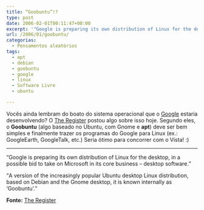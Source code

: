 ```yaml
---
title: “Goobuntu”!?
type: post
date: 2006-02-01T00:11:47+00:00
excerpt: '"Google is preparing its own distribution of Linux for the desktop, in a possible bid to take on Microsoft in its core business - desktop software."'
url: /2006/01/goobuntu/
categorias:
  - Pensamentos aleatórios
tags:
  - apt
  - debian
  - goobuntu
  - google
  - linux
  - Software Livre
  - ubuntu

---
```

Vocês ainda lembram do boato do sistema operacional que o [Google][1] estaria desenvolvendo? O [The Register][2] postou algo sobre isso hoje. Segundo eles, o **Goobuntu** (algo baseado no Ubuntu, com Gnome e **apt**) deve ser bem simples e finalmente trazer os programas do Google para Linux (ex.: GoogleEarth, GoogleTalk, etc.) Seria ótimo para concorrer com o Vista! :)

* * *

<q>Google is preparing its own distribution of Linux for the desktop, in a possible bid to take on Microsoft in its core business – desktop software.</q>

<q>A version of the increasingly popular Ubuntu desktop Linux distribution, based on Debian and the Gnome desktop, it is known internally as ‘Goobuntu’.</q>

**Fonte:** [The Register][2]

 [1]: http://www.google.com
 [2]: http://www.theregister.co.uk/2006/01/31/google_goes_desktop_linux/

